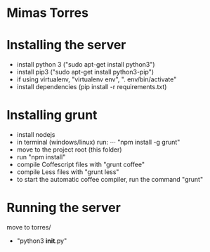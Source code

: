 Mimas Torres
====

Installing the server
====
* install python 3 ("sudo apt-get install python3")
* install pip3 ("sudo apt-get install python3-pip")
* if using virtualenv, "virtualenv env", ". env/bin/activate"
* install dependencies (pip install -r requirements.txt)

Installing grunt
====
* install nodejs
* in terminal (windows/linux) run:
⋅⋅⋅ "npm install -g grunt"
* move to the project root (this folder)
* run "npm install"
* compile Coffescript files with "grunt coffee"
* compile Less files with "grunt less"
* to start the automatic coffee compiler, run the command "grunt"


Running the server
====
move to torres/
* "python3 __init__.py"
